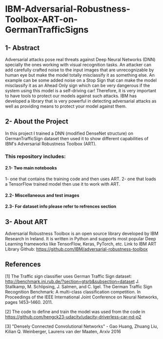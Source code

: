 # IBM-Adversarial-Robustness-Toolbox-ART-on-GermanTrafficSigns

## 1- Abstract

Adversarial attacks pose real threats against Deep Neural Networks (DNN) specially the ones working with visual recognition tasks. An attacker can add carefully crafted noise to the input images that are unrecognizable by human eye but make the model totally misclassify it as something else. An example can be some added noise on a Stop Sign that can make the model misclassify it as an Ahead Only sign which can be very dangerous if the system using this model is a self-driving car! Therefore, it is very important to have tools to protect our models against such attacks. IBM has developed a library that is very powerful in detecting adversarial attacks as well as providing means to protect your model against them.


## 2- About the Project
In this project I trained a DNN (modified DenseNet structure) on GermanTrafficSign dataset then used it to show different capabilities of IBM's Adversarial Robustness Toolbox (ART). 

### This repository includes:
#### 2.1- Two main notebooks
1- one that contains the training code and then uses ART. 
2- one that loads a TensorFlow trained model then use it to work with ART.

#### 2.2- Miscellaneous and test images

#### 2.3- For dataset info please refer to refrences section



## 3- About ART
Adversarial Robustness Toolbox is an open source library developed by IBM Research in Ireland. It is written in Python and supports most popular Deep Learning frameworks like TensorFlow, Keras, PyTorch, etc.
Link to IBM ART Library Github: https://github.com/IBM/adversarial-robustness-toolbox



## References

[1] The Traffic sign classifier uses German Traffic Sign dataset: http://benchmark.ini.rub.de/?section=gtsrb&subsection=dataset
J. Stallkamp, M. Schlipsing, J. Salmen, and C. Igel. The German Traffic Sign Recognition Benchmark: A multi-class classification competition. In Proceedings of the IEEE International Joint Conference on Neural Networks, pages 1453–1460. 2011. 

[2] The code to define and train the model was used from the code in https://github.com/hengck23-udacity/udacity-driverless-car-nd-p2

[3] "Densely Connected Convolutional Networks" - Gao Huang, Zhuang Liu, Kilian Q. Weinberger, Laurens van der Maaten, Arxiv 2016
